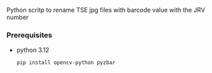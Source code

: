 

Python scritp to rename TSE jpg files with barcode value with the JRV number

### Prerequisites

* python 3.12
  ```sh
  pip install opencv-python pyzbar
  ```
